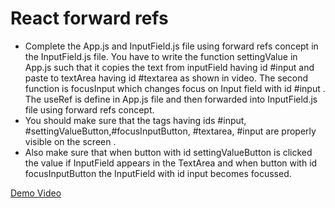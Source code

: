 # React forward refs

- Complete the App.js and InputField.js file using forward refs concept in the InputField.js file. You have to write the function settingValue in App.js such that it copies the text from inputField having id #input and paste to textArea having id #textarea as shown in video. The second function is focusInput which changes focus on Input field with id #input . The useRef is define in App.js file and then forwarded into InputField.js file using forward refs concept.
- You should make sure that the tags having ids #input, #settingValueButton,#focusInputButton, #textarea, #input are properly visible on the screen .
- Also make sure that when button with id settingValueButton is clicked the value if InputField appears in the TextArea and when button with id focusInputButton the InputField with id input becomes focussed.


[Demo Video](https://d3dyfaf3iutrxo.cloudfront.net/general/upload/70de355fe7194549aa7e43ae0ac32de7.webm)
